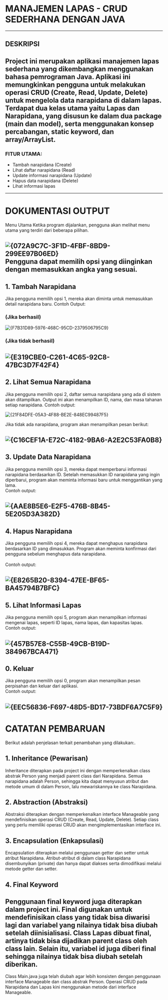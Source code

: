 # **MANAJEMEN LAPAS - CRUD SEDERHANA DENGAN JAVA**
---
## DESKRIPSI

Project ini merupakan aplikasi manajemen lapas sederhana yang dikembangkan menggunakan bahasa pemrograman Java. Aplikasi ini memungkinkan pengguna untuk melakukan operasi CRUD (Create, Read, Update, Delete) untuk mengelola data narapidana di dalam lapas. 
Terdapat dua kelas utama yaitu Lapas dan Narapidana, yang disusun ke dalam dua package (main dan model), serta menggunakan konsep percabangan, static keyword, dan array/ArrayList.
---
### FITUR UTAMA:
 - Tambah narapidana (Create)
 - Lihat daftar narapidana (Read)
 - Update informasi narapidana (Update)
 - Hapus data narapidana (Delete)
 - Lihat informasi lapas
---
# **DOKUMENTASI OUTPUT** 
Menu Utama
Ketika program dijalankan, pengguna akan melihat menu utama yang terdiri dari beberapa pilihan.

![{072A9C7C-3F1D-4FBF-8BD9-299EE97B06ED}](https://github.com/user-attachments/assets/975421a5-c2f0-47cc-9130-c37ac894b1b8)  
  Pengguna dapat memilih opsi yang diinginkan dengan memasukkan angka yang sesuai.
---
## 1. Tambah Narapidana
Jika pengguna memilih opsi 1, mereka akan diminta untuk memasukkan detail narapidana baru. 
Contoh Output:
### (Jika berhasil)
![{F7B31D89-5976-468C-95CD-2379506795C9}](https://github.com/user-attachments/assets/f889abe2-f06f-4f45-ba34-e7fbb936bf2d)
### (Jika tidak berhasil)
![{E319CBE0-C261-4C65-92C8-47BC3D7F42F4}](https://github.com/user-attachments/assets/a09f4280-0e10-432e-aa7e-bc688b116ebe)
---
## 2. Lihat Semua Narapidana
  Jika pengguna memilih opsi 2, daftar semua narapidana yang ada di sistem akan ditampilkan. Output ini akan menampilkan ID, nama, dan masa tahanan setiap narapidana.
  Contoh output:
  
  ![{21F84DFE-05A3-4F88-BE2E-848EC99487F5}](https://github.com/user-attachments/assets/4dafd085-a3f6-4ed6-b6ea-44a36ae96718)
  
  Jika tidak ada narapidana, program akan menampilkan pesan berikut:
  
  ![{C16CEF1A-E72C-4182-9BA6-A2E2C53FA0B8}](https://github.com/user-attachments/assets/e392d53d-7a18-4fe2-9a81-a8c1730489a9)
---
## 3. Update Data Narapidana
Jika pengguna memilih opsi 3, mereka dapat memperbarui informasi narapidana berdasarkan ID. Setelah memasukkan ID narapidana yang ingin diperbarui, program akan meminta informasi baru untuk menggantikan yang lama. <br>
Contoh output:
  
  ![{AAE8B5E6-E2F5-476B-8B45-5E205D3A382D}](https://github.com/user-attachments/assets/4d018f61-bd3b-4c2c-b92b-f7d9db621e47)
---
## 4. Hapus Narapidana
Jika pengguna memilih opsi 4, mereka dapat menghapus narapidana berdasarkan ID yang dimasukkan. Program akan meminta konfirmasi dari pengguna sebelum menghapus data narapidana.<br>
<br>
Contoh output:

![{E8265B20-8394-47EE-BF65-BA45794B7BFC}](https://github.com/user-attachments/assets/a9cbcfb8-2c5a-4385-8513-ac496b8801ee)
---
## 5. Lihat Informasi Lapas
Jika pengguna memilih opsi 5, program akan menampilkan informasi mengenai lapas, seperti ID lapas, nama lapas, dan kapasitas lapas.<br>
Contoh output:

![{457B57E8-C55B-49CB-B19D-384967BCA471}](https://github.com/user-attachments/assets/2fc318b3-214c-4f1e-9d09-798a7f466ce4)
---
## 0. Keluar<br>
Jika pengguna memilih opsi 0, program akan menampilkan pesan perpisahan dan keluar dari aplikasi.<br>
Contoh output:


![{EEC56836-F697-48D5-BD17-73BDF6A7C5F9}](https://github.com/user-attachments/assets/1a952a3c-55b2-4591-a724-075e05c001b7)
---

# **CATATAN PEMBARUAN** <br>
Berikut adalah penjelasan terkait penambahan yang dilakukan:. <br>
## 1. Inheritance (Pewarisan)
Inheritance diterapkan pada project ini dengan memperkenalkan class abstrak Person yang menjadi parent class dari Narapidana. Semua narapidana adalah Person, sehingga kita dapat menyusun atribut dan metode umum di dalam Person, lalu mewariskannya ke class Narapidana. <br>

## 2. Abstraction (Abstraksi)
Abstraksi diterapkan dengan memperkenalkan interface Manageable yang mendefinisikan operasi CRUD (Create, Read, Update, Delete). Setiap class yang perlu memiliki operasi CRUD akan mengimplementasikan interface ini. <br>

## 3. Encapsulation (Enkapsulasi)
Encapsulation diterapkan melalui penggunaan getter dan setter untuk atribut Narapidana. Atribut-atribut di dalam class Narapidana disembunyikan (private) dan hanya dapat diakses serta dimodifikasi melalui metode getter dan setter. <br>

## 4. Final Keyword <br>
Penggunaan final keyword juga diterapkan dalam project ini. Final digunakan untuk mendefinisikan class yang tidak bisa diwarisi lagi dan variabel yang nilainya tidak bisa diubah setelah diinisialisasi. Class Lapas dibuat final, artinya tidak bisa dijadikan parent class oleh class lain. Selain itu, variabel id juga diberi final sehingga nilainya tidak bisa diubah setelah diberikan. <br>
---
Class Main.java juga telah diubah agar lebih konsisten dengan penggunaan interface Manageable dan class abstrak Person. Operasi CRUD pada Narapidana dan Lapas kini menggunakan metode dari interface Manageable.
